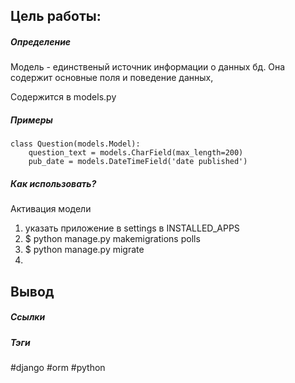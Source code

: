 

## Цель работы:

##### Определение
Модель - единственый источник информации о данных бд. Она содержит основные поля и поведение данных, 

Содержится в models.py

##### Примеры
~~~~  console
class Question(models.Model):
    question_text = models.CharField(max_length=200)
    pub_date = models.DateTimeField('date published')
~~~~ 

##### Как использовать?
Активация модели

1. указать приложение в settings в INSTALLED_APPS
2. $ python manage.py makemigrations polls
3. $ python manage.py migrate
4. 
## Вывод


##### Ссылки

##### Тэги
#django #orm #python
